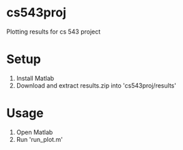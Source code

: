 # cs543proj
Plotting results for cs 543 project

# Setup
1. Install Matlab
2. Download and extract results.zip into 'cs543proj/results'

# Usage
1. Open Matlab
2. Run 'run_plot.m'
